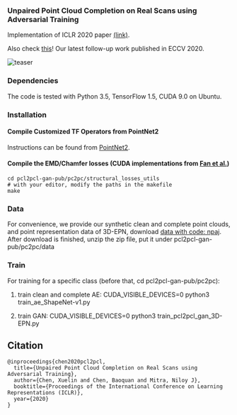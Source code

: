 ### Unpaired Point Cloud Completion on Real Scans using Adversarial Training

Implementation of ICLR 2020 paper <a href="https://arxiv.org/abs/1904.00069" target="_blank">(link)</a>.

Also check <a href="https://github.com/ChrisWu1997/Multimodal-Shape-Completion" target="_blank">this</a>! Our latest follow-up work published in ECCV 2020.

![teaser](./doc/teaser.png)

### Dependencies
The code is tested with Python 3.5, TensorFlow 1.5, CUDA 9.0 on Ubuntu. 

### Installation
#### Compile Customized TF Operators from PointNet2
Instructions can be found from <a href="https://github.com/charlesq34/pointnet2" target="_blank">PointNet2</a>.
#### Compile the EMD/Chamfer losses (CUDA implementations from <a href="https://github.com/charlesq34/pointnet2" target="_blank">Fan et al.</a>)
    cd pcl2pcl-gan-pub/pc2pc/structural_losses_utils
    # with your editor, modify the paths in the makefile
    make

### Data
For convenience, we provide our synthetic clean and complete point clouds, and point representation data of 3D-EPN, download <a href="https://pan.baidu.com/s/1jDJJ6RjRpuXpu5GSJcPQmg" target="_blank">data with code: npaj</a>.
After download is finished, unzip the zip file, put it under pcl2pcl-gan-pub/pc2pc/data

### Train
For training for a specific class (before that, cd pcl2pcl-gan-pub/pc2pc):
1. train clean and complete AE:
    CUDA_VISIBLE_DEVICES=0 python3 train_ae_ShapeNet-v1.py

2. train GAN:
    CUDA_VISIBLE_DEVICES=0 python3 train_pcl2pcl_gan_3D-EPN.py

## Citation
```
@inproceedings{chen2020pcl2pcl,
  title={Unpaired Point Cloud Completion on Real Scans using Adversarial Training},
  author={Chen, Xuelin and Chen, Baoquan and Mitra, Niloy J},
  booktitle={Proceedings of the International Conference on Learning Representations (ICLR)},
  year={2020}
}
```
